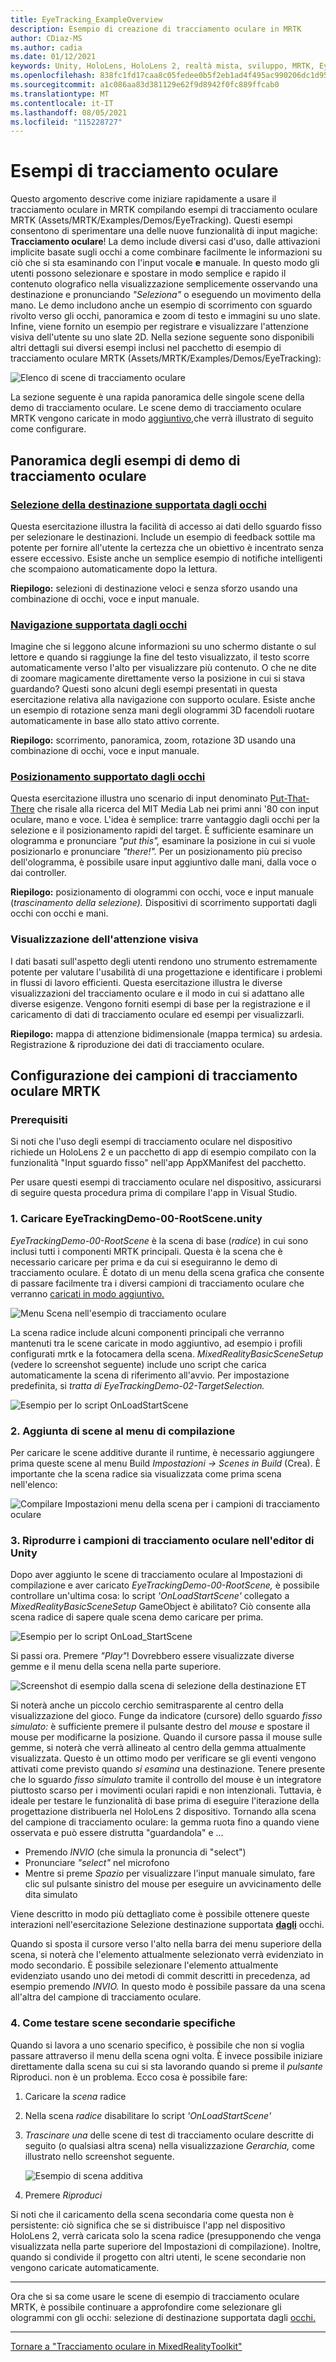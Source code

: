 ```yaml
---
title: EyeTracking_ExampleOverview
description: Esempio di creazione di tracciamento oculare in MRTK
author: CDiaz-MS
ms.author: cadia
ms.date: 01/12/2021
keywords: Unity, HoloLens, HoloLens 2, realtà mista, sviluppo, MRTK, EyeTracking,
ms.openlocfilehash: 838fc1fd17caa8c05fedee0b5f2eb1ad4f495ac990206dc1d95f710f7bf3c116
ms.sourcegitcommit: a1c086aa83d381129e62f9d8942f0fc889ffcab0
ms.translationtype: MT
ms.contentlocale: it-IT
ms.lasthandoff: 08/05/2021
ms.locfileid: "115228727"
---
```

# <a name="eye-tracking-examples"></a>Esempi di tracciamento oculare

Questo argomento descrive come iniziare rapidamente a usare il tracciamento oculare in MRTK compilando esempi di tracciamento oculare MRTK (Assets/MRTK/Examples/Demos/EyeTracking).
Questi esempi consentono di sperimentare una delle nuove funzionalità di input magiche: **Tracciamento oculare**!
La demo include diversi casi d'uso, dalle attivazioni implicite basate sugli occhi  a come combinare facilmente le informazioni su ciò che si sta esaminando con l'input vocale **e** manuale.
In questo modo gli utenti possono selezionare e spostare in modo semplice e rapido il contenuto olografico nella visualizzazione semplicemente osservando una destinazione e pronunciando _"Seleziona"_ o eseguendo un movimento della mano.
Le demo includono anche un esempio di scorrimento con sguardo rivolto verso gli occhi, panoramica e zoom di testo e immagini su uno slate.
Infine, viene fornito un esempio per registrare e visualizzare l'attenzione visiva dell'utente su uno slate 2D.
Nella sezione seguente sono disponibili altri dettagli sui diversi esempi inclusi nel pacchetto di esempio di tracciamento oculare MRTK (Assets/MRTK/Examples/Demos/EyeTracking):

![Elenco di scene di tracciamento oculare](../images/eye-tracking/mrtk_et_list_et_scenes.jpg)

La sezione seguente è una rapida panoramica delle singole scene della demo di tracciamento oculare.
Le scene demo di tracciamento oculare MRTK vengono caricate in modo [aggiuntivo,](https://docs.unity3d.com/ScriptReference/SceneManagement.LoadSceneMode.Additive.html)che verrà illustrato di seguito come configurare.

## <a name="overview-of-the-eye-tracking-demo-samples"></a>Panoramica degli esempi di demo di tracciamento oculare

### <a name="eye-supported-target-selection"></a>[**Selezione della destinazione supportata dagli occhi**](eye-tracking-target-selection.md)

Questa esercitazione illustra la facilità di accesso ai dati dello sguardo fisso per selezionare le destinazioni.
Include un esempio di feedback sottile ma potente per fornire all'utente la certezza che un obiettivo è incentrato senza essere eccessivo.
Esiste anche un semplice esempio di notifiche intelligenti che scompaiono automaticamente dopo la lettura.

**Riepilogo:** selezioni di destinazione veloci e senza sforzo usando una combinazione di occhi, voce e input manuale.

### <a name="eye-supported-navigation"></a>[**Navigazione supportata dagli occhi**](eye-tracking-navigation.md)

Imagine che si leggono alcune informazioni su uno schermo distante o sul lettore e quando si raggiunge la fine del testo visualizzato, il testo scorre automaticamente verso l'alto per visualizzare più contenuto.
O che ne dite di zoomare magicamente direttamente verso la posizione in cui si stava guardando?
Questi sono alcuni degli esempi presentati in questa esercitazione relativa alla navigazione con supporto oculare.
Esiste anche un esempio di rotazione senza mani degli ologrammi 3D facendoli ruotare automaticamente in base allo stato attivo corrente.

**Riepilogo:** scorrimento, panoramica, zoom, rotazione 3D usando una combinazione di occhi, voce e input manuale.

### <a name="eye-supported-positioning"></a>[**Posizionamento supportato dagli occhi**](eye-tracking-positioning.md)

Questa esercitazione illustra uno scenario di input denominato [Put-That-There](https://youtu.be/CbIn8p4_4CQ) che risale alla ricerca del MIT Media Lab nei primi anni '80 con input oculare, mano e voce.
L'idea è semplice: trarre vantaggio dagli occhi per la selezione e il posizionamento rapidi del target.
È sufficiente esaminare un ologramma e pronunciare _"put this",_ esaminare la posizione in cui si vuole posizionarlo e pronunciare _"there!"._
Per un posizionamento più preciso dell'ologramma, è possibile usare input aggiuntivo dalle mani, dalla voce o dai controller.

**Riepilogo:** posizionamento di ologrammi con occhi, voce e input manuale (*trascinamento della selezione).* Dispositivi di scorrimento supportati dagli occhi con occhi e mani.

### <a name="visualization-of-visual-attention"></a>**Visualizzazione dell'attenzione visiva**

I dati basati sull'aspetto degli utenti rendono uno strumento estremamente potente per valutare l'usabilità di una progettazione e identificare i problemi in flussi di lavoro efficienti.
Questa esercitazione illustra le diverse visualizzazioni del tracciamento oculare e il modo in cui si adattano alle diverse esigenze.
Vengono forniti esempi di base per la registrazione e il caricamento di dati di tracciamento oculare ed esempi per visualizzarli.

**Riepilogo:** mappa di attenzione bidimensionale (mappa termica) su ardesia. Registrazione & riproduzione dei dati di tracciamento oculare.

## <a name="setting-up-the-mrtk-eye-tracking-samples"></a>Configurazione dei campioni di tracciamento oculare MRTK

### <a name="prerequisites"></a>Prerequisiti

Si noti che l'uso degli esempi di tracciamento oculare nel dispositivo richiede un HoloLens 2 e un pacchetto di app di esempio compilato con la funzionalità "Input sguardo fisso" nell'app AppXManifest del pacchetto.

Per usare questi esempi di tracciamento oculare [](eye-tracking-basic-setup.md#testing-your-unity-app-on-a-hololens-2) nel dispositivo, assicurarsi di seguire questa procedura prima di compilare l'app in Visual Studio.

### <a name="1-load-eyetrackingdemo-00-rootsceneunity"></a>1. Caricare EyeTrackingDemo-00-RootScene.unity

*EyeTrackingDemo-00-RootScene* è la scena di base (_radice_) in cui sono inclusi tutti i componenti MRTK principali.
Questa è la scena che è necessario caricare per prima e da cui si eseguiranno le demo di tracciamento oculare.
È dotato di un menu della scena grafica che consente di passare facilmente tra i diversi campioni di tracciamento oculare che verranno [caricati in modo aggiuntivo.](https://docs.unity3d.com/ScriptReference/SceneManagement.LoadSceneMode.Additive.html)

![Menu Scena nell'esempio di tracciamento oculare](../images/eye-tracking/mrtk_et_scenemenu.jpg)

La scena radice include alcuni componenti principali che verranno mantenuti tra le scene caricate in modo aggiuntivo, ad esempio i profili configurati mrtk e la fotocamera della scena.
_MixedRealityBasicSceneSetup_ (vedere lo screenshot seguente) include uno script che carica automaticamente la scena di riferimento all'avvio.
Per impostazione predefinita, si _tratta di EyeTrackingDemo-02-TargetSelection._  

![Esempio per lo script OnLoadStartScene](../images/eye-tracking/mrtk_et_onloadstartscene.jpg)

### <a name="2-adding-scenes-to-the-build-menu"></a>2. Aggiunta di scene al menu di compilazione

Per caricare le scene additive durante il runtime, è necessario aggiungere prima queste scene al menu Build _Impostazioni -> Scenes in Build_ (Crea).
È importante che la scena radice sia visualizzata come prima scena nell'elenco:

![Compilare Impostazioni menu della scena per i campioni di tracciamento oculare](../images/eye-tracking/mrtk_et_build_settings.jpg)

### <a name="3-play-the-eye-tracking-samples-in-the-unity-editor"></a>3. Riprodurre i campioni di tracciamento oculare nell'editor di Unity

Dopo aver aggiunto le scene di tracciamento oculare al Impostazioni di compilazione e aver caricato _EyeTrackingDemo-00-RootScene,_ è possibile controllare un'ultima cosa: lo script _'OnLoadStartScene'_ collegato a _MixedRealityBasicSceneSetup_ GameObject è abilitato? Ciò consente alla scena radice di sapere quale scena demo caricare per prima.

![Esempio per lo script OnLoad_StartScene](../images/eye-tracking/mrtk_et_onloadstartscene.jpg)

Si passi ora. Premere _"Play"_!
Dovrebbero essere visualizzate diverse gemme e il menu della scena nella parte superiore.

![Screenshot di esempio dalla scena di selezione della destinazione ET](../images/eye-tracking/mrtk_et_targetselect.png)

Si noterà anche un piccolo cerchio semitrasparente al centro della visualizzazione del gioco.
Funge da indicatore (cursore) dello sguardo _fisso simulato:_ è sufficiente premere il pulsante destro del _mouse_ e spostare il mouse per modificarne la posizione.
Quando il cursore passa il mouse sulle gemme, si noterà che verrà allineato al centro della gemma attualmente visualizzata.
Questo è un ottimo modo per verificare se gli eventi vengono attivati come previsto quando _si esamina_ una destinazione.
Tenere presente che lo sguardo _fisso simulato_ tramite il controllo del mouse è un integratore piuttosto scarso per i movimenti oculari rapidi e non intenzionali.
Tuttavia, è ideale per testare le funzionalità di base prima di eseguire l'iterazione della progettazione distribuerla nel HoloLens 2 dispositivo.
Tornando alla scena del campione di tracciamento oculare: la gemma ruota fino a quando viene osservata e può essere distrutta "guardandola&quot; e ...

- Premendo _INVIO_ (che simula la pronuncia di &quot;select")
- Pronunciare _"select"_ nel microfono
- Mentre si preme _Spazio_ per visualizzare l'input manuale simulato, fare clic sul pulsante sinistro del mouse per eseguire un avvicinamento delle dita simulato

Viene descritto in modo più dettagliato come è possibile ottenere queste interazioni nell'esercitazione Selezione destinazione supportata [**dagli**](eye-tracking-target-selection.md) occhi.

Quando si sposta il cursore verso l'alto nella barra dei menu superiore della scena, si noterà che l'elemento attualmente selezionato verrà evidenziato in modo secondario.
È possibile selezionare l'elemento attualmente evidenziato usando uno dei metodi di commit descritti in precedenza, ad esempio premendo _INVIO._
In questo modo è possibile passare da una scena all'altra del campione di tracciamento oculare.

### <a name="4-how-to-test-specific-sub-scenes"></a>4. Come testare scene secondarie specifiche

Quando si lavora a uno scenario specifico, è possibile che non si voglia passare attraverso il menu della scena ogni volta.
È invece possibile iniziare direttamente dalla scena su cui si sta lavorando quando si preme il _pulsante_ Riproduci.
non è un problema. Ecco cosa è possibile fare:

1. Caricare la _scena_ radice
2. Nella scena _radice_ disabilitare lo script _'OnLoadStartScene'_
3. _Trascinare una_ delle scene di test di tracciamento oculare descritte di seguito (o qualsiasi altra scena) nella visualizzazione _Gerarchia,_ come illustrato nello screenshot seguente.

    ![Esempio di scena additiva](../images/eye-tracking/mrtk_et_additivescene.jpg)

4. Premere _Riproduci_

Si noti che il caricamento della scena secondaria come questa non è persistente: ciò significa che se si distribuisce l'app nel dispositivo HoloLens 2, verrà caricata solo la scena radice (presupponendo che venga visualizzata nella parte superiore del Impostazioni di compilazione).
Inoltre, quando si condivide il progetto con altri utenti, le scene secondarie non vengono caricate automaticamente.

---

Ora che si sa come usare le scene di esempio di tracciamento oculare MRTK, è possibile continuare a approfondire come selezionare gli ologrammi con gli occhi: selezione di destinazione supportata dagli [occhi.](eye-tracking-target-selection.md)

---
[Tornare a "Tracciamento oculare in MixedRealityToolkit"](eye-tracking-Main.md)
